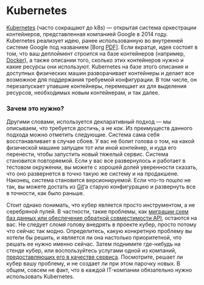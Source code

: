 # Kubernetes

[Kubernetes](https://kubernetes.io/) (часто сокращают до k8s) — открытая система оркестрации контейнеров, представленная компанией Google в 2014 году. Kubernetes реализует идею, ранее использованную во внутренней системе Google под названием [Borg [PDF\]](https://storage.googleapis.com/pub-tools-public-publication-data/pdf/43438.pdf). Если вкратце, идея состоят в том, что ваш деплоймент строится на базе контейнеров (например, [Docker](https://eax.me/docker/)), а также описании того, сколько этих контейнеров нужно и какие ресурсы они используют. Kubernetes на базе этого описания и доступных физических машин разворачивает контейнеры и делает все возможное для поддержания требуемой конфигурации. В том числе, он перезапускает упавшие контейнеры, перемещает их для выделения ресурсов, необходимых новым контейнерам, и так далее.

### Зачем это нужно?

Другими словами, используется декларативный подход — мы описываем, *что* требуется достичь, а не *как*. Из преимуществ данного подхода можно отметить следующие. Система сама себя восстанавливает в случае сбоев. У вас не болит голова о том, на какой физической машине запущен тот или иной контейнер, и куда его перенести, чтобы запустить новый тяжелый сервис. Система становится повторяемой. Если у вас все развернулось и работает в тестовом окружении, вы можете с хорошей долей уверенности сказать, что оно развернется в точно такую же систему и на продакшене. Наконец, система становится версионируемой. Если что-то пошло не так, вы можете достать из [Git](https://eax.me/git-commands/)‘а старую конфигурацию и развернуть все в точности, как было раньше.

Стоит однако понимать, что кубер является просто инструментом, а не серебряной пулей. В частности, такие проблемы, как [миграции схем баз данных или обеспечение обратной совместимости API](https://eax.me/backward-compatibility/), остаются на вас. Не следует сломя голову внедрять в проекте кубер, просто потому что сейчас так модно. Определитесь, какую конкретную проблему вы хотели бы решить, и является ли она настолько приоритетной, что решать ее нужно именно сейчас. Затем поднимите где-нибудь на стенде кубер, или воспользуйтесь услугами одной из компаний, [предоставляющих его в качестве сервиса](https://kubernetes.io/docs/setup/pick-right-solution/#hosted-solutions). Посмотрите, решает ли кубер вашу проблему, и не создает ли при этом парочку новых. В общем, совсем не факт, что в каждой IT-компании обязательно нужно использовать Kubernetes.